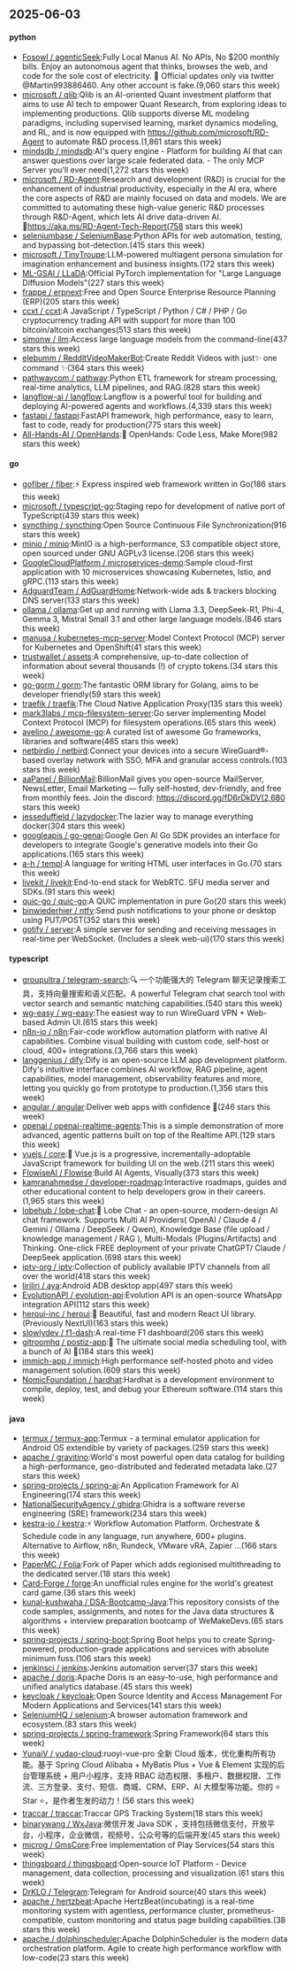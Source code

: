 ## 2025-06-03

#### python
* [Fosowl / agenticSeek](https://github.com/Fosowl/agenticSeek):Fully Local Manus AI. No APIs, No $200 monthly bills. Enjoy an autonomous agent that thinks, browses the web, and code for the sole cost of electricity. 🔔 Official updates only via twitter @Martin993886460. Any other account is fake.(9,060 stars this week)
* [microsoft / qlib](https://github.com/microsoft/qlib):Qlib is an AI-oriented Quant investment platform that aims to use AI tech to empower Quant Research, from exploring ideas to implementing productions. Qlib supports diverse ML modeling paradigms, including supervised learning, market dynamics modeling, and RL, and is now equipped with https://github.com/microsoft/RD-Agent to automate R&D process.(1,861 stars this week)
* [mindsdb / mindsdb](https://github.com/mindsdb/mindsdb):AI's query engine - Platform for building AI that can answer questions over large scale federated data. - The only MCP Server you'll ever need(1,272 stars this week)
* [microsoft / RD-Agent](https://github.com/microsoft/RD-Agent):Research and development (R&D) is crucial for the enhancement of industrial productivity, especially in the AI era, where the core aspects of R&D are mainly focused on data and models. We are committed to automating these high-value generic R&D processes through R&D-Agent, which lets AI drive data-driven AI. 🔗https://aka.ms/RD-Agent-Tech-Report(758 stars this week)
* [seleniumbase / SeleniumBase](https://github.com/seleniumbase/SeleniumBase):Python APIs for web automation, testing, and bypassing bot-detection.(415 stars this week)
* [microsoft / TinyTroupe](https://github.com/microsoft/TinyTroupe):LLM-powered multiagent persona simulation for imagination enhancement and business insights.(172 stars this week)
* [ML-GSAI / LLaDA](https://github.com/ML-GSAI/LLaDA):Official PyTorch implementation for "Large Language Diffusion Models"(227 stars this week)
* [frappe / erpnext](https://github.com/frappe/erpnext):Free and Open Source Enterprise Resource Planning (ERP)(205 stars this week)
* [ccxt / ccxt](https://github.com/ccxt/ccxt):A JavaScript / TypeScript / Python / C# / PHP / Go cryptocurrency trading API with support for more than 100 bitcoin/altcoin exchanges(513 stars this week)
* [simonw / llm](https://github.com/simonw/llm):Access large language models from the command-line(437 stars this week)
* [elebumm / RedditVideoMakerBot](https://github.com/elebumm/RedditVideoMakerBot):Create Reddit Videos with just✨ one command ✨(364 stars this week)
* [pathwaycom / pathway](https://github.com/pathwaycom/pathway):Python ETL framework for stream processing, real-time analytics, LLM pipelines, and RAG.(828 stars this week)
* [langflow-ai / langflow](https://github.com/langflow-ai/langflow):Langflow is a powerful tool for building and deploying AI-powered agents and workflows.(4,339 stars this week)
* [fastapi / fastapi](https://github.com/fastapi/fastapi):FastAPI framework, high performance, easy to learn, fast to code, ready for production(775 stars this week)
* [All-Hands-AI / OpenHands](https://github.com/All-Hands-AI/OpenHands):🙌 OpenHands: Code Less, Make More(982 stars this week)

#### go
* [gofiber / fiber](https://github.com/gofiber/fiber):⚡️ Express inspired web framework written in Go(186 stars this week)
* [microsoft / typescript-go](https://github.com/microsoft/typescript-go):Staging repo for development of native port of TypeScript(439 stars this week)
* [syncthing / syncthing](https://github.com/syncthing/syncthing):Open Source Continuous File Synchronization(916 stars this week)
* [minio / minio](https://github.com/minio/minio):MinIO is a high-performance, S3 compatible object store, open sourced under GNU AGPLv3 license.(206 stars this week)
* [GoogleCloudPlatform / microservices-demo](https://github.com/GoogleCloudPlatform/microservices-demo):Sample cloud-first application with 10 microservices showcasing Kubernetes, Istio, and gRPC.(113 stars this week)
* [AdguardTeam / AdGuardHome](https://github.com/AdguardTeam/AdGuardHome):Network-wide ads & trackers blocking DNS server(133 stars this week)
* [ollama / ollama](https://github.com/ollama/ollama):Get up and running with Llama 3.3, DeepSeek-R1, Phi-4, Gemma 3, Mistral Small 3.1 and other large language models.(846 stars this week)
* [manusa / kubernetes-mcp-server](https://github.com/manusa/kubernetes-mcp-server):Model Context Protocol (MCP) server for Kubernetes and OpenShift(41 stars this week)
* [trustwallet / assets](https://github.com/trustwallet/assets):A comprehensive, up-to-date collection of information about several thousands (!) of crypto tokens.(34 stars this week)
* [go-gorm / gorm](https://github.com/go-gorm/gorm):The fantastic ORM library for Golang, aims to be developer friendly(59 stars this week)
* [traefik / traefik](https://github.com/traefik/traefik):The Cloud Native Application Proxy(135 stars this week)
* [mark3labs / mcp-filesystem-server](https://github.com/mark3labs/mcp-filesystem-server):Go server implementing Model Context Protocol (MCP) for filesystem operations.(65 stars this week)
* [avelino / awesome-go](https://github.com/avelino/awesome-go):A curated list of awesome Go frameworks, libraries and software(465 stars this week)
* [netbirdio / netbird](https://github.com/netbirdio/netbird):Connect your devices into a secure WireGuard®-based overlay network with SSO, MFA and granular access controls.(103 stars this week)
* [aaPanel / BillionMail](https://github.com/aaPanel/BillionMail):BillionMail gives you open-source MailServer, NewsLetter, Email Marketing — fully self-hosted, dev-friendly, and free from monthly fees. Join the discord: https://discord.gg/fD6rDkDV(2,680 stars this week)
* [jesseduffield / lazydocker](https://github.com/jesseduffield/lazydocker):The lazier way to manage everything docker(304 stars this week)
* [googleapis / go-genai](https://github.com/googleapis/go-genai):Google Gen AI Go SDK provides an interface for developers to integrate Google's generative models into their Go applications.(165 stars this week)
* [a-h / templ](https://github.com/a-h/templ):A language for writing HTML user interfaces in Go.(70 stars this week)
* [livekit / livekit](https://github.com/livekit/livekit):End-to-end stack for WebRTC. SFU media server and SDKs.(91 stars this week)
* [quic-go / quic-go](https://github.com/quic-go/quic-go):A QUIC implementation in pure Go(20 stars this week)
* [binwiederhier / ntfy](https://github.com/binwiederhier/ntfy):Send push notifications to your phone or desktop using PUT/POST(352 stars this week)
* [gotify / server](https://github.com/gotify/server):A simple server for sending and receiving messages in real-time per WebSocket. (Includes a sleek web-ui)(170 stars this week)

#### typescript
* [groupultra / telegram-search](https://github.com/groupultra/telegram-search):🔍 一个功能强大的 Telegram 聊天记录搜索工具，支持向量搜索和语义匹配。A powerful Telegram chat search tool with vector search and semantic matching capabilities.(540 stars this week)
* [wg-easy / wg-easy](https://github.com/wg-easy/wg-easy):The easiest way to run WireGuard VPN + Web-based Admin UI.(615 stars this week)
* [n8n-io / n8n](https://github.com/n8n-io/n8n):Fair-code workflow automation platform with native AI capabilities. Combine visual building with custom code, self-host or cloud, 400+ integrations.(3,766 stars this week)
* [langgenius / dify](https://github.com/langgenius/dify):Dify is an open-source LLM app development platform. Dify's intuitive interface combines AI workflow, RAG pipeline, agent capabilities, model management, observability features and more, letting you quickly go from prototype to production.(1,356 stars this week)
* [angular / angular](https://github.com/angular/angular):Deliver web apps with confidence 🚀(246 stars this week)
* [openai / openai-realtime-agents](https://github.com/openai/openai-realtime-agents):This is a simple demonstration of more advanced, agentic patterns built on top of the Realtime API.(129 stars this week)
* [vuejs / core](https://github.com/vuejs/core):🖖 Vue.js is a progressive, incrementally-adoptable JavaScript framework for building UI on the web.(211 stars this week)
* [FlowiseAI / Flowise](https://github.com/FlowiseAI/Flowise):Build AI Agents, Visually(373 stars this week)
* [kamranahmedse / developer-roadmap](https://github.com/kamranahmedse/developer-roadmap):Interactive roadmaps, guides and other educational content to help developers grow in their careers.(1,965 stars this week)
* [lobehub / lobe-chat](https://github.com/lobehub/lobe-chat):🤯 Lobe Chat - an open-source, modern-design AI chat framework. Supports Multi AI Providers( OpenAI / Claude 4 / Gemini / Ollama / DeepSeek / Qwen), Knowledge Base (file upload / knowledge management / RAG ), Multi-Modals (Plugins/Artifacts) and Thinking. One-click FREE deployment of your private ChatGPT/ Claude / DeepSeek application.(698 stars this week)
* [iptv-org / iptv](https://github.com/iptv-org/iptv):Collection of publicly available IPTV channels from all over the world(418 stars this week)
* [liriliri / aya](https://github.com/liriliri/aya):Android ADB desktop app(497 stars this week)
* [EvolutionAPI / evolution-api](https://github.com/EvolutionAPI/evolution-api):Evolution API is an open-source WhatsApp integration API(112 stars this week)
* [heroui-inc / heroui](https://github.com/heroui-inc/heroui):🚀 Beautiful, fast and modern React UI library. (Previously NextUI)(163 stars this week)
* [slowlydev / f1-dash](https://github.com/slowlydev/f1-dash):A real-time F1 dashboard(206 stars this week)
* [gitroomhq / postiz-app](https://github.com/gitroomhq/postiz-app):📨 The ultimate social media scheduling tool, with a bunch of AI 🤖(184 stars this week)
* [immich-app / immich](https://github.com/immich-app/immich):High performance self-hosted photo and video management solution.(609 stars this week)
* [NomicFoundation / hardhat](https://github.com/NomicFoundation/hardhat):Hardhat is a development environment to compile, deploy, test, and debug your Ethereum software.(114 stars this week)

#### java
* [termux / termux-app](https://github.com/termux/termux-app):Termux - a terminal emulator application for Android OS extendible by variety of packages.(259 stars this week)
* [apache / gravitino](https://github.com/apache/gravitino):World's most powerful open data catalog for building a high-performance, geo-distributed and federated metadata lake.(27 stars this week)
* [spring-projects / spring-ai](https://github.com/spring-projects/spring-ai):An Application Framework for AI Engineering(174 stars this week)
* [NationalSecurityAgency / ghidra](https://github.com/NationalSecurityAgency/ghidra):Ghidra is a software reverse engineering (SRE) framework(234 stars this week)
* [kestra-io / kestra](https://github.com/kestra-io/kestra):⚡ Workflow Automation Platform. Orchestrate & Schedule code in any language, run anywhere, 600+ plugins. Alternative to Airflow, n8n, Rundeck, VMware vRA, Zapier ...(166 stars this week)
* [PaperMC / Folia](https://github.com/PaperMC/Folia):Fork of Paper which adds regionised multithreading to the dedicated server.(18 stars this week)
* [Card-Forge / forge](https://github.com/Card-Forge/forge):An unofficial rules engine for the world's greatest card game.(36 stars this week)
* [kunal-kushwaha / DSA-Bootcamp-Java](https://github.com/kunal-kushwaha/DSA-Bootcamp-Java):This repository consists of the code samples, assignments, and notes for the Java data structures & algorithms + interview preparation bootcamp of WeMakeDevs.(65 stars this week)
* [spring-projects / spring-boot](https://github.com/spring-projects/spring-boot):Spring Boot helps you to create Spring-powered, production-grade applications and services with absolute minimum fuss.(106 stars this week)
* [jenkinsci / jenkins](https://github.com/jenkinsci/jenkins):Jenkins automation server(37 stars this week)
* [apache / doris](https://github.com/apache/doris):Apache Doris is an easy-to-use, high performance and unified analytics database.(45 stars this week)
* [keycloak / keycloak](https://github.com/keycloak/keycloak):Open Source Identity and Access Management For Modern Applications and Services(141 stars this week)
* [SeleniumHQ / selenium](https://github.com/SeleniumHQ/selenium):A browser automation framework and ecosystem.(83 stars this week)
* [spring-projects / spring-framework](https://github.com/spring-projects/spring-framework):Spring Framework(64 stars this week)
* [YunaiV / yudao-cloud](https://github.com/YunaiV/yudao-cloud):ruoyi-vue-pro 全新 Cloud 版本，优化重构所有功能。基于 Spring Cloud Alibaba + MyBatis Plus + Vue & Element 实现的后台管理系统 + 用户小程序，支持 RBAC 动态权限、多租户、数据权限、工作流、三方登录、支付、短信、商城、CRM、ERP、AI 大模型等功能。你的 ⭐️ Star ⭐️，是作者生发的动力！(56 stars this week)
* [traccar / traccar](https://github.com/traccar/traccar):Traccar GPS Tracking System(18 stars this week)
* [binarywang / WxJava](https://github.com/binarywang/WxJava):微信开发 Java SDK ，支持包括微信支付，开放平台，小程序，企业微信，视频号，公众号等的后端开发(45 stars this week)
* [microg / GmsCore](https://github.com/microg/GmsCore):Free implementation of Play Services(54 stars this week)
* [thingsboard / thingsboard](https://github.com/thingsboard/thingsboard):Open-source IoT Platform - Device management, data collection, processing and visualization.(61 stars this week)
* [DrKLO / Telegram](https://github.com/DrKLO/Telegram):Telegram for Android source(40 stars this week)
* [apache / hertzbeat](https://github.com/apache/hertzbeat):Apache HertzBeat(incubating) is a real-time monitoring system with agentless, performance cluster, prometheus-compatible, custom monitoring and status page building capabilities.(38 stars this week)
* [apache / dolphinscheduler](https://github.com/apache/dolphinscheduler):Apache DolphinScheduler is the modern data orchestration platform. Agile to create high performance workflow with low-code(23 stars this week)

